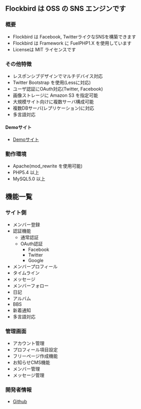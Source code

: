## Flockbird は OSS の SNS エンジンです
### 概要
* Flockbird は Facebook, TwitterライクなSNSを構築できます
* Flockbird は Framework に FuelPHP1.X を使用しています
* Licenseは MIT ライセンスです

### その他特徴
* レスポンシブデザインでマルチデバイス対応
* Twitter Bootstrap を使用(Lessに対応)
* ユーザ認証にOAuth対応(Twitter, Facebook)
* 画像ストレージに Amazon S3 を指定可能
* 大規模サイト向けに複数サーバ構成可能
* 複数DBサーバ(レプリケーション)に対応
* 多言語対応

#### Demoサイト
* [Demoサイト](http://demo.flockbird.uzura.work/)

### 動作環境
* Apache(mod_rewrite を使用可能)
* PHP5.4 以上
* MySQL5.0 以上   

## 機能一覧
### サイト側
* メンバー登録
* 認証機能
	* 通常認証
	* OAuth認証
		* Facebook
		* Twitter
		* Google
* メンバープロフィール
* タイムライン
* メッセージ
* メンバーフォロー
* 日記
* アルバム
* BBS
* 新着通知
* 多言語対応

### 管理画面
* アカウント管理
* プロフィール項目設定
* フリーページ作成機能
* お知らせCMS機能
* メンバー管理
* メッセージ管理

### 開発者情報
* [Github](https://github.com/uzura8/flockbird)
